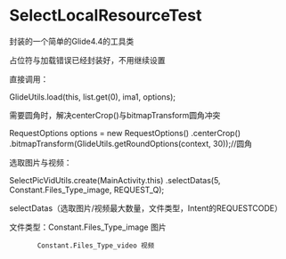 # SelectLocalResourceTest
封装的一个简单的Glide4.4的工具类

占位符与加载错误已经封装好，不用继续设置

直接调用：

GlideUtils.load(this, list.get(0), ima1, options);

需要圆角时，解决centerCrop()与bitmapTransform圆角冲突

 RequestOptions options = new RequestOptions()
                .centerCrop()
                .bitmapTransform(GlideUtils.getRoundOptions(context, 30));//圆角
                
选取图片与视频：

SelectPicVidUtils.create(MainActivity.this)
                        .selectDatas(5, Constant.Files_Type_image, REQUEST_Q);
                        
  selectDatas（选取图片/视频最大数量，文件类型，Intent的REQUESTCODE）
  
  文件类型：Constant.Files_Type_image 图片
  
           Constant.Files_Type_video 视频
